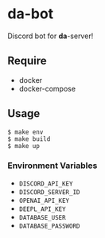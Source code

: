 # da-bot

Discord bot for **da**-server! 

## Require

- docker
- docker-compose

## Usage

```
$ make env
$ make build
$ make up
```

### Environment Variables

- `DISCORD_API_KEY`
- `DISCORD_SERVER_ID`
- `OPENAI_API_KEY`
- `DEEPL_API_KEY`
- `DATABASE_USER`
- `DATABASE_PASSWORD`
